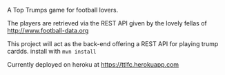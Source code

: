 A Top Trumps game for football lovers.

The players are retrieved via the REST API given by the lovely fellas of http://www.football-data.org

This project will act as the back-end offering a REST API for playing trump cardds.
install with `mvn install`

Currently deployed on heroku at https://ttlfc.herokuapp.com 

